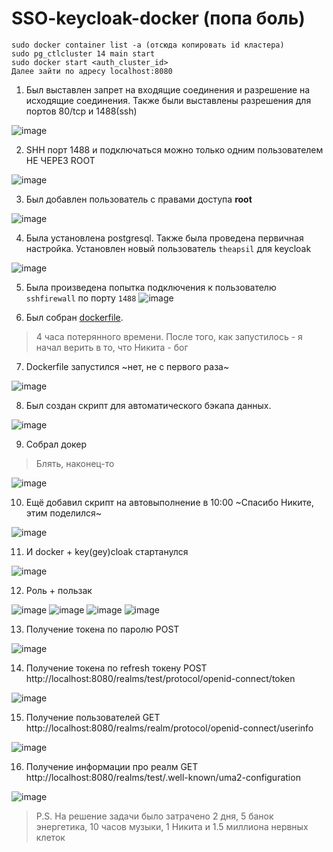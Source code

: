 # SSO-keycloak-docker (попа боль)

```
sudo docker container list -a (отсюда копировать id кластера)
sudo pg_ctlcluster 14 main start
sudo docker start <auth_cluster_id>
Далее зайти по адресу localhost:8080
```


1. Был выставлен запрет на входящие соединения и разрешение на исходящие соединения. Также были выставлены разрешения для портов 80/tcp и 1488(ssh)

![image](images/2.jpg)

2. SHH порт 1488 и подключаться можно только одним пользователем НЕ ЧЕРЕЗ ROOT

![image](images/1.jpg)

3. Был добавлен пользователь с правами доступа <b>root</b>

![image](images/3.jpg)

4. Была установлена postgresql. Также была проведена первичная настройка. Установлен новый пользователь `theapsil` для keycloak

![image](images/5.jpg)

5. Была произведена попытка подключения к пользователю `sshfirewall` по порту `1488`
![image](images/4.jpg)


6. Был собран [dockerfile](/dockefile).
> 4 часа потерянного времени. После того, как запустилось - я начал верить в то, что Никита - бог

7. Dockerfile запустился ~нет, не с первого раза~

![image](images/8.jpg)

8. Был создан скрипт для автоматического бэкапа данных.

![image](images/13.jpg)

9. Собрал докер 
> Блять, наконец-то

![image](images/10.jpg)

10. Ещё добавил скрипт на автовыполнение в 10:00 ~Спасибо Никите, этим поделился~

![image](images/12.jpg)

11. И docker + key(gey)cloak стартанулся

![image](images/11.jpg)

12. Роль + пользак

![image](images/client.jpg)
![image](images/user.jpg)
![image](images/role.jpg)
![image](images/roll.jpg)


13. Получение токена по паролю POST

![image](images/14.jpg)

14. Получение токена по refresh токену POST http://localhost:8080/realms/test/protocol/openid-connect/token 

![image](images/15.jpg)

15. Получение пользователей GET http://localhost:8080/realms/realm/protocol/openid-connect/userinfo

![image](images/16.jpg)

16. Получение информации про реалм GET http://localhost:8080/realms/test/.well-known/uma2-configuration

![image](images/17.jpg)

>P.S. На решение задачи было затрачено 2 дня, 5 банок энергетика, 10 часов музыки, 1 Никита и 1.5 миллиона нервных клеток